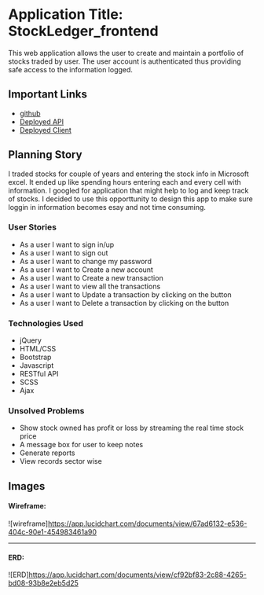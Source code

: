 
# Application Title: StockLedger_frontend

This web application allows the user to create and maintain a portfolio of stocks
traded by user. The user account is authenticated thus providing safe access to
the information logged.

## Important Links

- [github](https://github.com/monikan2018/StockLedger_frontend)
- [Deployed API](https://murmuring-cliffs-14664.herokuapp.com/)
- [Deployed Client](https://monikan2018.github.io/StockLedger_frontend/)

## Planning Story

I traded stocks for couple of years and entering the stock info in Microsoft
excel. It ended up like spending hours entering each and every cell with information.
I googled for application that might help to log and keep track of stocks. I decided
to use this opporttunity to design this app to make sure loggin in information
becomes esay and not time consuming.

### User Stories

- As a user I want to sign in/up
- As a user I want to sign out
- As a user I want to change my password
- As a user I want to Create a new account
- As a user I want to Create a new transaction
- As a user I want to view all the transactions
- As a user I want to Update a transaction by clicking on the button
- As a user I want to Delete a transaction by clicking on the button

### Technologies Used

- jQuery
- HTML/CSS
- Bootstrap
- Javascript
- RESTful API
- SCSS
- Ajax


### Unsolved Problems

- Show stock owned has profit or loss by streaming the real time stock price
- A message box for user to keep notes
- Generate reports
- View records sector wise

## Images

#### Wireframe:
![wireframe]https://app.lucidchart.com/documents/view/67ad6132-e536-404c-90e1-454983461a90

---

#### ERD:
![ERD]https://app.lucidchart.com/documents/view/cf92bf83-2c88-4265-bd08-93b8e2eb5d25
